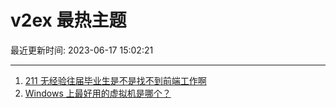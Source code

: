 # v2ex 最热主题

最近更新时间: 2023-06-17 15:02:21

--- 
1. [211 无经验往届毕业生是不是找不到前端工作啊](https://www.v2ex.com/t/949439) 
2. [Windows 上最好用的虚拟机是哪个？](https://www.v2ex.com/t/949474) 
